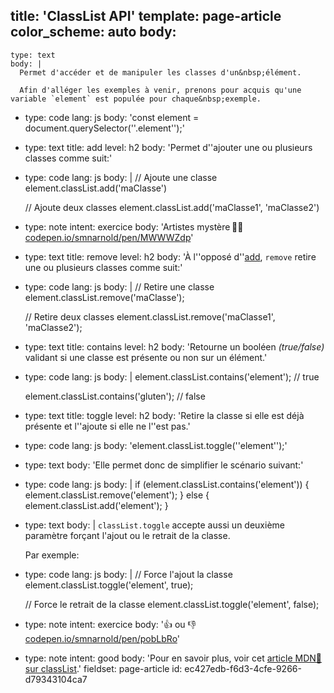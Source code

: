 title: 'ClassList API'
template: page-article
color_scheme: auto
body:
  -
    type: text
    body: |
      Permet d'accéder et de manipuler les classes d'un&nbsp;élément.
      
      Afin d'alléger les exemples à venir, prenons pour acquis qu'une variable `element` est populée pour chaque&nbsp;exemple.
  -
    type: code
    lang: js
    body: 'const element = document.querySelector(''.element'');'
  -
    type: text
    title: add
    level: h2
    body: 'Permet d''ajouter une ou plusieurs classes comme&nbsp;suit:'
  -
    type: code
    lang: js
    body: |
      // Ajoute une classe
      element.classList.add('maClasse')
      
      // Ajoute deux classes
      element.classList.add('maClasse1', 'maClasse2')
  -
    type: note
    intent: exercice
    body: 'Artistes mystère&thinsp;🧑‍🎤 [codepen.io/smnarnold/pen/MWWWZdp](https://codepen.io/smnarnold/pen/MWWWZdp?editors=0010)'
  -
    type: text
    title: remove
    level: h2
    body: 'À l''opposé d''[add](#add), `remove` retire une ou plusieurs classes comme&nbsp;suit:'
  -
    type: code
    lang: js
    body: |
      // Retire une classe
      element.classList.remove('maClasse');
      
      // Retire deux classes
      element.classList.remove('maClasse1', 'maClasse2');
  -
    type: text
    title: contains
    level: h2
    body: 'Retourne un booléen _(true/false)_ validant si une classe est présente ou non sur un&nbsp;élément.'
  -
    type: code
    lang: js
    body: |
      element.classList.contains('element');
      // true
      
      element.classList.contains('gluten');
      // false
  -
    type: text
    title: toggle
    level: h2
    body: 'Retire la classe si elle est déjà présente et l''ajoute si elle ne l''est&nbsp;pas.'
  -
    type: code
    lang: js
    body: 'element.classList.toggle(''element'');'
  -
    type: text
    body: 'Elle permet donc de simplifier le scénario&nbsp;suivant:'
  -
    type: code
    lang: js
    body: |
      if (element.classList.contains('element')) {
        element.classList.remove('element');
      } else {
        element.classList.add('element');
      }
  -
    type: text
    body: |
      `classList.toggle` accepte aussi un deuxième paramètre forçant l'ajout ou le retrait de la&nbsp;classe. 
      
      Par exemple:
  -
    type: code
    lang: js
    body: |
      // Force l'ajout la classe
      element.classList.toggle('element', true); 
      
      // Force le retrait de la classe
      element.classList.toggle('element', false);
  -
    type: note
    intent: exercice
    body: '👍 ou 👎 [codepen.io/smnarnold/pen/pobLbRo](https://codepen.io/smnarnold/pen/pobLbRo?editors=0010)'
  -
    type: note
    intent: good
    body: 'Pour en savoir plus, voir cet [article MDN🦖 sur&nbsp;classList](https://developer.mozilla.org/fr/docs/Web/API/Element/classList).'
fieldset: page-article
id: ec427edb-f6d3-4cfe-9266-d79343104ca7

